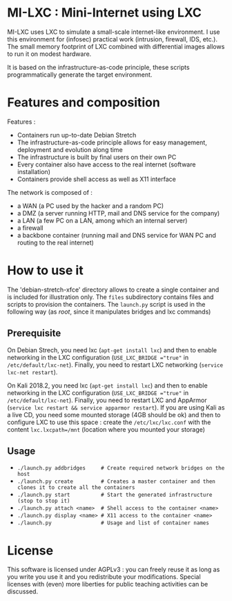 # MI-LXC : Mini-Internet using LXC

MI-LXC uses LXC to simulate a small-scale internet-like environment. I use this environment for (infosec) practical work (intrusion, firewall, IDS, etc.). The small memory footprint of LXC combined with differential images allows to run it on modest hardware.

It is based on the infrastructure-as-code principle, these scripts programmatically generate the target environment.

# Features and composition

Features :

* Containers run up-to-date Debian Stretch
* The infrastructure-as-code principle allows for easy management, deployment and evolution along time
* The infrastructure is built by final users on their own PC
* Every container also have access to the real internet (software installation)
* Containers provide shell access as well as X11 interface

The network is composed of :

* a WAN (a PC used by the hacker and a random PC)
* a DMZ (a server running HTTP, mail and DNS service for the company)
* a LAN (a few PC on a LAN, among which an internal server)
* a firewall
* a backbone container (running mail and DNS service for WAN PC and routing to the real internet)


# How to use it

The 'debian-stretch-xfce' directory allows to create a single container and is included for illustration only. The `files` subdirectory contains files and scripts to provision the containers. The `launch.py` script is used in the following way (as *root*, since it manipulates bridges and lxc commands)

## Prerequisite

On Debian Strech, you need lxc (`apt-get install lxc`) and then to enable networking in the LXC configuration (`USE_LXC_BRIDGE ="true"` in `/etc/default/lxc-net`). Finally, you need to restart LXC networking (`service lxc-net restart`).

On Kali 2018.2, you need lxc (`apt-get install lxc`) and then to enable networking in the LXC configuration (`USE_LXC_BRIDGE ="true"` in `/etc/default/lxc-net`). Finally, you need to restart LXC and AppArmor (`service lxc restart && service apparmor restart`). If you are using Kali as a live CD, you need some mounted storage (4GB should be ok) and then to configure LXC to use this space : create the `/etc/lxc/lxc.conf` with the content `lxc.lxcpath=/mnt` (location where you mounted your storage)


Usage
-----


* `./launch.py addbridges     # Create required network bridges on the host`
* `./launch.py create         # Creates a master container and then clones it to create all the containers`
* `./launch.py start          # Start the generated infrastructure  (stop to stop it)`
* `./launch.py attach <name>  # Shell access to the container <name>`
* `./launch.py display <name> # X11 access to the container <name>`
* `./launch.py                # Usage and list of container names`


# License
This software is licensed under AGPLv3 : you can freely reuse it as long as you write you use it and you redistribute your modifications. Special licenses with (even) more liberties for public teaching activities can be discussed.
